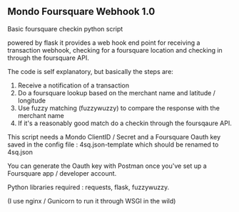 ## Mondo Foursquare Webhook 1.0

Basic foursquare checkin python script

powered by flask it provides a web hook end point
for receiving a transaction webhook, checking for a foursquare location
and checking in through the foursquare API.

The code is self explanatory, but basically the steps are:

1. Receive a notification of a transaction
2. Do a foursquare lookup based on the merchant name and latitude / longitude
3. Use fuzzy matching (fuzzywuzzy) to compare the response with the merchant name
4. If it's a reasonably good match do a checkin through the foursqaure API.

This script needs a Mondo ClientID / Secret and a Foursquare Oauth key
saved in the config file : 4sq.json-template which should be renamed to 4sq.json

You can generate the Oauth key with Postman once you've set up a Foursquare app / developer account.

Python libraries required : requests, flask, fuzzywuzzy.

(I use nginx / Gunicorn to run it through WSGI in the wild)
